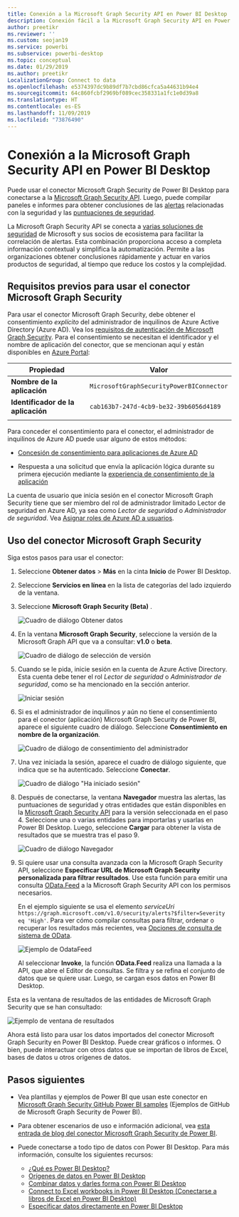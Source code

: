 ```yaml
---
title: Conexión a la Microsoft Graph Security API en Power BI Desktop
description: Conexión fácil a la Microsoft Graph Security API en Power BI Desktop
author: preetikr
ms.reviewer: ''
ms.custom: seojan19
ms.service: powerbi
ms.subservice: powerbi-desktop
ms.topic: conceptual
ms.date: 01/29/2019
ms.author: preetikr
LocalizationGroup: Connect to data
ms.openlocfilehash: e5374397dc9b89df7b7cbd86cfca5a44631b94e4
ms.sourcegitcommit: 64c860fcbf2969bf089cec358331a1fc1e0d39a8
ms.translationtype: HT
ms.contentlocale: es-ES
ms.lasthandoff: 11/09/2019
ms.locfileid: "73876490"
---
```

# <a name="connect-to-the-microsoft-graph-security-api-in-power-bi-desktop"></a>Conexión a la Microsoft Graph Security API en Power BI Desktop

Puede usar el conector Microsoft Graph Security de Power BI Desktop para conectarse a la [Microsoft Graph Security API](https://aka.ms/graphsecuritydocs). Luego, puede compilar paneles e informes para obtener conclusiones de las [alertas](https://docs.microsoft.com/graph/api/resources/alert?view=graph-rest-1.0) relacionadas con la seguridad y las [puntuaciones de seguridad](https://docs.microsoft.com/graph/api/resources/securescores?view=graph-rest-beta).

La Microsoft Graph Security API se conecta a [varias soluciones de seguridad](https://aka.ms/graphsecurityalerts) de Microsoft y sus socios de ecosistema para facilitar la correlación de alertas. Esta combinación proporciona acceso a completa información contextual y simplifica la automatización. Permite a las organizaciones obtener conclusiones rápidamente y actuar en varios productos de seguridad, al tiempo que reduce los costos y la complejidad.

## <a name="prerequisites-to-use-the-microsoft-graph-security-connector"></a>Requisitos previos para usar el conector Microsoft Graph Security

Para usar el conector Microsoft Graph Security, debe obtener el consentimiento *explícito* del administrador de inquilinos de Azure Active Directory (Azure AD). Vea los [requisitos de autenticación de Microsoft Graph Security](https://aka.ms/graphsecurityauth).
Para el consentimiento se necesitan el identificador y el nombre de aplicación del conector, que se mencionan aquí y están disponibles en [Azure Portal](https://portal.azure.com):

| Propiedad | Valor |
|----------|-------|
| **Nombre de la aplicación** | `MicrosoftGraphSecurityPowerBIConnector` |
| **Identificador de la aplicación** | `cab163b7-247d-4cb9-be32-39b6056d4189` |
|||

Para conceder el consentimiento para el conector, el administrador de inquilinos de Azure AD puede usar alguno de estos métodos:

* [Concesión de consentimiento para aplicaciones de Azure AD](https://docs.microsoft.com/azure/active-directory/develop/v2-permissions-and-consent)

* Respuesta a una solicitud que envía la aplicación lógica durante su primera ejecución mediante la [experiencia de consentimiento de la aplicación](https://docs.microsoft.com/azure/active-directory/develop/application-consent-experience)
   
La cuenta de usuario que inicia sesión en el conector Microsoft Graph Security tiene que ser miembro del rol de administrador limitado Lector de seguridad en Azure AD, ya sea como *Lector de seguridad* o *Administrador de seguridad*. Vea [Asignar roles de Azure AD a usuarios](https://docs.microsoft.com/graph/security-authorization#assign-azure-ad-roles-to-users).

## <a name="using-the-microsoft-graph-security-connector"></a>Uso del conector Microsoft Graph Security

Siga estos pasos para usar el conector:

1. Seleccione **Obtener datos** > **Más** en la cinta **Inicio** de Power BI Desktop.
2. Seleccione **Servicios en línea** en la lista de categorías del lado izquierdo de la ventana.
3. Seleccione **Microsoft Graph Security (Beta)** .

    ![Cuadro de diálogo Obtener datos](media/desktop-connect-graph-security/GetData.PNG)
    
4. En la ventana **Microsoft Graph Security**, seleccione la versión de la Microsoft Graph API que va a consultar: **v1.0** o **beta**.

    ![Cuadro de diálogo de selección de versión](media/desktop-connect-graph-security/selectVersion.PNG)
    
5. Cuando se le pida, inicie sesión en la cuenta de Azure Active Directory. Esta cuenta debe tener el rol *Lector de seguridad* o *Administrador de seguridad*, como se ha mencionado en la sección anterior.

    ![Iniciar sesión](media/desktop-connect-graph-security/SignIn.PNG) 
    
6. Si es el administrador de inquilinos *y* aún no tiene el consentimiento para el conector (aplicación) Microsoft Graph Security de Power BI, aparece el siguiente cuadro de diálogo. Seleccione **Consentimiento en nombre de la organización**.

    ![Cuadro de diálogo de consentimiento del administrador](media/desktop-connect-graph-security/AdminConsent.PNG)
    
7. Una vez iniciada la sesión, aparece el cuadro de diálogo siguiente, que indica que se ha autenticado. Seleccione **Conectar**.

    ![Cuadro de diálogo "Ha iniciado sesión"](media/desktop-connect-graph-security/SignedIn.PNG)
    
8. Después de conectarse, la ventana **Navegador** muestra las alertas, las puntuaciones de seguridad y otras entidades que están disponibles en la [Microsoft Graph Security API](https://aka.ms/graphsecuritydocs) para la versión seleccionada en el paso 4. Seleccione una o varias entidades para importarlas y usarlas en Power BI Desktop. Luego, seleccione **Cargar** para obtener la vista de resultados que se muestra tras el paso 9.

    ![Cuadro de diálogo Navegador](media/desktop-connect-graph-security/NavTable.PNG)
    
9. Si quiere usar una consulta avanzada con la Microsoft Graph Security API, seleccione **Especificar URL de Microsoft Graph Security personalizada para filtrar resultados**. Use esta función para emitir una consulta [OData.Feed](https://docs.microsoft.com/power-bi/desktop-connect-odata) a la Microsoft Graph Security API con los permisos necesarios.

   En el ejemplo siguiente se usa el elemento *serviceUri* `https://graph.microsoft.com/v1.0/security/alerts?$filter=Severity eq 'High'`. Para ver cómo compilar consultas para filtrar, ordenar o recuperar los resultados más recientes, vea [Opciones de consulta de sistema de OData](https://docs.microsoft.com/graph/query-parameters).

   ![Ejemplo de OdataFeed](media/desktop-connect-graph-security/ODataFeed.PNG)
    
   Al seleccionar **Invoke**, la función **OData.Feed** realiza una llamada a la API, que abre el Editor de consultas. Se filtra y se refina el conjunto de datos que se quiere usar. Luego, se cargan esos datos en Power BI Desktop.

Esta es la ventana de resultados de las entidades de Microsoft Graph Security que se han consultado:

   ![Ejemplo de ventana de resultados](media/desktop-connect-graph-security/Result.PNG)
    

Ahora está listo para usar los datos importados del conector Microsoft Graph Security en Power BI Desktop. Puede crear gráficos o informes. O bien, puede interactuar con otros datos que se importan de libros de Excel, bases de datos u otros orígenes de datos.

## <a name="next-steps"></a>Pasos siguientes
* Vea plantillas y ejemplos de Power BI que usan este conector en [Microsoft Graph Security GitHub Power BI samples](https://aka.ms/graphsecuritypowerbiconnectorsamples) (Ejemplos de GitHub de Microsoft Graph Security de Power BI).

* Para obtener escenarios de uso e información adicional, vea [esta entrada de blog del conector Microsoft Graph Security de Power BI](https://aka.ms/graphsecuritypowerbiconnectorblogpost).

* Puede conectarse a todo tipo de datos con Power BI Desktop. Para más información, consulte los siguientes recursos:

    * [¿Qué es Power BI Desktop?](desktop-what-is-desktop.md)
    * [Orígenes de datos en Power BI Desktop](desktop-data-sources.md)
    * [Combinar datos y darles forma con Power BI Desktop](desktop-shape-and-combine-data.md)
    * [Connect to Excel workbooks in Power BI Desktop (Conectarse a libros de Excel en Power BI Desktop)](desktop-connect-excel.md)
    * [Especificar datos directamente en Power BI Desktop](desktop-enter-data-directly-into-desktop.md)

